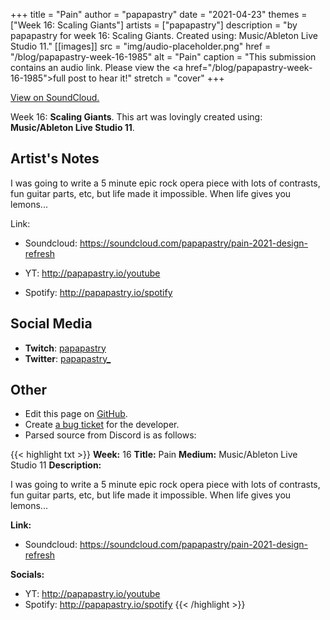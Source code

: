 +++
title =       "Pain"
author =      "papapastry"
date =        "2021-04-23"
themes =      ["Week 16: Scaling Giants"]
artists =     ["papapastry"]
description = "by papapastry for week 16: Scaling Giants. Created using: Music/Ableton Live Studio 11."
[[images]]
      src = "img/audio-placeholder.png"
      href = "/blog/papapastry-week-16-1985"
      alt = "Pain"
      caption = "This submission contains an audio link. Please view the <a href=\"/blog/papapastry-week-16-1985\">full post</a> to hear it!"
      stretch = "cover"
+++


[View on SoundCloud.](https://soundcloud.com/papapastry/pain-2021-design-refresh)


Week 16: **Scaling Giants**. This art was lovingly created using: **Music/Ableton Live Studio 11**.

## Artist's Notes

I was going to write a 5 minute epic rock opera piece with lots of contrasts, fun guitar parts, etc, but life made it impossible. When life gives you lemons...

Link:

- Soundcloud: https://soundcloud.com/papapastry/pain-2021-design-refresh

- YT: <http://papapastry.io/youtube>
- Spotify: <http://papapastry.io/spotify>

## Social Media

- **Twitch**: <a href='https://twitch.tv/papapastry' target='_blank'>papapastry</a>
- **Twitter**: <a href='https://twitter.com/papapastry_' target='_blank'>papapastry_</a>

## Other

- Edit this page on [GitHub](https://github.com/teaminkling/web-refresh/edit/main/content/blog/papapastry-week-16-1985.md).
- Create [a bug ticket](https://github.com/teaminkling/web-refresh/issues/new?assignees=&labels=bug&template=problem-report.md&title=) for the developer.
- Parsed source from Discord is as follows:

{{< highlight txt >}}
**Week:** 16
**Title:** Pain
**Medium:** Music/Ableton Live Studio 11
**Description:**

I was going to write a 5 minute epic rock opera piece with lots of contrasts, fun guitar parts, etc, but life made it impossible. When life gives you lemons...

**Link:**

- Soundcloud: https://soundcloud.com/papapastry/pain-2021-design-refresh

**Socials:**

- YT: <http://papapastry.io/youtube>
- Spotify: <http://papapastry.io/spotify>
{{< /highlight >}}